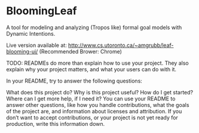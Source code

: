 # BloomingLeaf
A tool for modeling and analyzing (Tropos like) formal goal models with Dynamic Intentions.

Live version available at: http://www.cs.utoronto.ca/~amgrubb/leaf-blooming-ui/ (Recommended Brower: Chrome)




TODO:
READMEs do more than explain how to use your project. They also explain why your project matters, and what your users can do with it.

In your README, try to answer the following questions:

What does this project do?
Why is this project useful?
How do I get started?
Where can I get more help, if I need it?
You can use your README to answer other questions, like how you handle contributions, what the goals of the project are, and information about licenses and attribution. If you don’t want to accept contributions, or your project is not yet ready for production, write this information down.

